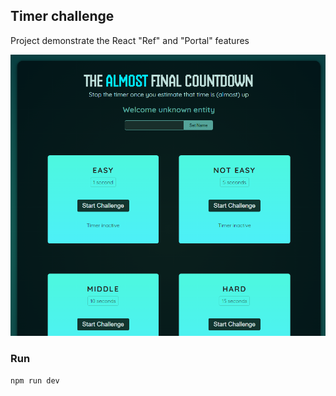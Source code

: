 ## Timer challenge
Project demonstrate the React "Ref" and "Portal" features

![Screenshot](./public/Screenshot%202024-10-22%20154126.png)

### Run
`npm run dev`